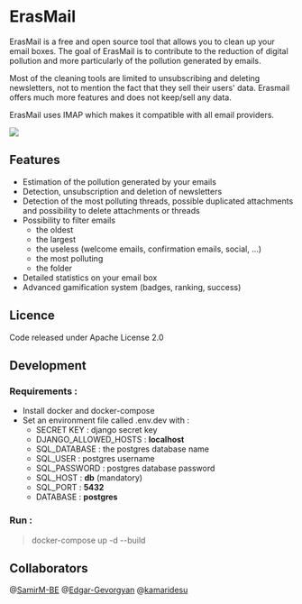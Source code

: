 ErasMail
===========

ErasMail is a free and open source tool that allows you to clean up your email boxes. The goal of ErasMail is to contribute to the reduction of digital pollution and more particularly of the pollution generated by emails. 

Most of the cleaning tools are limited to unsubscribing and deleting newsletters, not to mention the fact that they sell their users' data. Erasmail offers much more features and does not keep/sell any data. 

ErasMail uses IMAP which makes it compatible with all email providers.

![](erasmail.gif)

## Features
- Estimation of the pollution generated by your emails
- Detection, unsubscription and deletion of newsletters
- Detection of the most polluting threads, possible duplicated attachments and possibility to delete attachments or threads
- Possibility to filter emails   
  - the oldest 
  - the largest 
  - the useless (welcome emails, confirmation emails, social, ...)
  - the most polluting
  - the folder
- Detailed statistics on your email box
- Advanced gamification system (badges, ranking, success)

## Licence
Code released under Apache License 2.0

## Development 

### Requirements : 
* Install docker and docker-compose
* Set an environment file called .env.dev with :
  * SECRET KEY : django secret key
  * DJANGO_ALLOWED_HOSTS : **localhost**
  * SQL_DATABASE : the postgres database name
  * SQL_USER : postgres username
  * SQL_PASSWORD : postgres database password
  * SQL_HOST : **db** (mandatory)
  * SQL_PORT : **5432**
  * DATABASE : **postgres**
### Run :
>docker-compose up -d --build

## Collaborators 
@[SamirM-BE](https://github.com/SamirM-BE "SamirM-BE")
@[Edgar-Gevorgyan](https://github.com/Edgar-Gevorgyan "Edgar-Gevorgyan")
@[kamaridesu](https://github.com/kamaridesu "kamaridesu")
